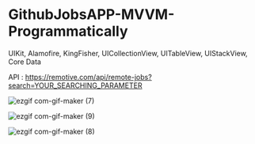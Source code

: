 # GithubJobsAPP-MVVM-Programmatically

UIKit, Alamofire, KingFisher, UICollectionView, UITableView, UIStackView, Core Data

API : https://remotive.com/api/remote-jobs?search=YOUR_SEARCHING_PARAMETER
 

![ezgif com-gif-maker (7)](https://user-images.githubusercontent.com/13710309/163683508-c58e310f-e4bb-4c9d-9784-d9b94b4b3387.gif)

![ezgif com-gif-maker (9)](https://user-images.githubusercontent.com/13710309/163683743-179978f7-536f-4a83-a621-f3a6118e1396.gif)

![ezgif com-gif-maker (8)](https://user-images.githubusercontent.com/13710309/163683570-1895d146-54ed-4ad4-b611-d7cd6c656eae.gif)
